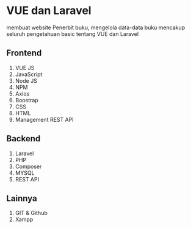 # VUE dan Laravel
membuat website Penerbit buku, mengelola data-data buku
mencakup seluruh pengetahuan basic tentang VUE dan Laravel

## Frontend
1. VUE JS
2. JavaScript
3. Node JS
4. NPM
5. Axios
6. Boostrap
7. CSS
8. HTML
9. Management REST API

## Backend
1. Laravel
2. PHP
3. Composer
4. MYSQL
5. REST API

## Lainnya
1. GIT & Github
2. Xampp